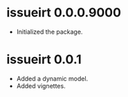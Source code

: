 # issueirt 0.0.0.9000

* Initialized the package.

# issueirt 0.0.1

* Added a dynamic model.
* Added vignettes.
